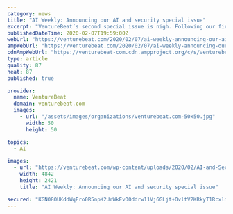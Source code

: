 ```yaml
---
category: news
title: "AI Weekly: Announcing our AI and security special issue"
excerpt: "VentureBeat’s second special issue is nigh. Following our first special issue, Power in AI, this next one focuses on AI and security. Each special issue is a package of articles that explores a central topic from a variety of angles, from voices in industry, academia, and our newsroom. Whether we’re aware of it or not, both AI and ..."
publishedDateTime: 2020-02-07T19:59:00Z
webUrl: "https://venturebeat.com/2020/02/07/ai-weekly-announcing-our-ai-and-security-special-issue/"
ampWebUrl: "https://venturebeat.com/2020/02/07/ai-weekly-announcing-our-ai-and-security-special-issue/amp/"
cdnAmpWebUrl: "https://venturebeat-com.cdn.ampproject.org/c/s/venturebeat.com/2020/02/07/ai-weekly-announcing-our-ai-and-security-special-issue/amp/"
type: article
quality: 87
heat: 87
published: true

provider:
  name: VentureBeat
  domain: venturebeat.com
  images:
    - url: "/assets/images/organizations/venturebeat.com-50x50.jpg"
      width: 50
      height: 50

topics:
  - AI

images:
  - url: "https://venturebeat.com/wp-content/uploads/2020/02/AI-and-Security-header.png?fit=4842%2C2421&strip=all"
    width: 4842
    height: 2421
    title: "AI Weekly: Announcing our AI and security special issue"

secured: "KGNO8OUKddWqEro0R5npK2UrWkEvO0ddrw11Vj6GLjt+OvltV2KRkyT1RcxlmUT2X9ho8oZiyyTVZ1D09F43AVYY8a+sg98zSn7L6J5D//LJi9BpMn+SYZGT98zlSx/UlUapgOXnGqD9SwWvcl/8ZSFK8eSBOMg1dI0gnMuUVA6yWGheXAaPPahfl1F79cG6W+yO3KrdIpwBQv/LmY/bVB6nic0za/jIzbqol8W7pfhhR/BR8lZ+tpZJLsH6QkykuYnkHAxorMLuguPT2C2Dk+LuolU9f4L59xIuCFHYIICkX5OtuLxh47skHkOLYalLp0CyeJWvhHxbGhC17l2lfIPqE+gNZtC88MjWz4kvmRk3Vbh4BKzDkAPte8wiPNqTcjsn4GYem65FoYzgHwmy1lRC7y03vqOtqKGuhs0qKmxgbkBw7oc3OvJ12ZTfnvmQ1ZAxfYZT17fXQrV3erNUuqzby/FEcyhqk7QwFoVeUJ8=;qWs63blWQdMYsmiAeD2dNg=="
---
```


